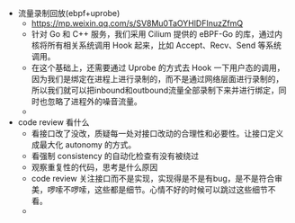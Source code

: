 - 流量录制回放(ebpf+uprobe)
	- https://mp.weixin.qq.com/s/SV8Mu0TaOYHlDFInuzZfmQ
	- 针对 Go 和 C++ 服务，我们采用 Cilium 提供的 eBPF-Go 的库，通过内核将所有相关系统调用 Hook 起来，比如 Accept、Recv、Send 等系统调用。
	- 在这个基础上，还需要通过 Uprobe 的方式去 Hook 一下用户态的调用，因为我们是绑定在进程上进行录制的，而不是通过网络层面进行录制的，所以我们就可以把inbound和outbound流量全部录制下来并进行绑定，同时也忽略了进程外的噪音流量。
	-
- code review 看什么
	- 看接口改了没改，质疑每一处对接口改动的合理性和必要性。让接口定义成最大化 autonomy 的方式。
	- 看强制 consistency 的自动化检查有没有被绕过
	- 观察重复性的代码，思考是什么原因
	- code review 关注接口而不是实现，实现得是不是有bug，是不是符合审美，啰嗦不啰嗦，这些都是细节。心情不好的时候可以跳过这些细节不看。
	-